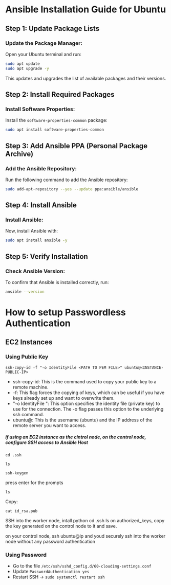 # Ansible Installation Guide for Ubuntu

## Step 1: Update Package Lists
### Update the Package Manager:
Open your Ubuntu terminal and run:
```bash
sudo apt update
sudo apt upgrade -y
```
This updates and upgrades the list of available packages and their versions.

## Step 2: Install Required Packages
### Install Software Properties:
Install the `software-properties-common` package:
```bash
sudo apt install software-properties-common
```

## Step 3: Add Ansible PPA (Personal Package Archive)
### Add the Ansible Repository:
Run the following command to add the Ansible repository:
```bash
sudo add-apt-repository --yes --update ppa:ansible/ansible
```

## Step 4: Install Ansible
### Install Ansible:
Now, install Ansible with:
```bash
sudo apt install ansible -y
```

## Step 5: Verify Installation
### Check Ansible Version:
To confirm that Ansible is installed correctly, run:
```bash
ansible --version
```

# How to setup Passwordless Authentication

## EC2 Instances

### Using Public Key

```
ssh-copy-id -f "-o IdentityFile <PATH TO PEM FILE>" ubuntu@<INSTANCE-PUBLIC-IP>
```


- ssh-copy-id: This is the command used to copy your public key to a remote machine.
- -f: This flag forces the copying of keys, which can be useful if you have keys already set up and want to overwrite them.
- "-o IdentityFile <PATH TO PEM FILE>": This option specifies the identity file (private key) to use for the connection. The -o flag passes this option to the underlying ssh command.
- ubuntu@<INSTANCE-IP>: This is the username (ubuntu) and the IP address of the remote server you want to access.


##### if using an EC2 instance as the cintrol node, on the control node, configure SSH access to Ansible Host
```
cd .ssh
```
```
ls
```

```
ssh-keygen
```
press enter for the prompts
```
ls
```

Copy:
```
cat id_rsa.pub
```


SSH into the worker node,
intall python
cd .ssh
ls
on authorized_keys, copy the key generated on the control node to it and save.

on your control node,
ssh ubuntu@ip and youd securely ssh into the worker node without any password authentication

### Using Password 

- Go to the file `/etc/ssh/sshd_config.d/60-cloudimg-settings.conf`
- Update `PasswordAuthentication yes`
- Restart SSH -> `sudo systemctl restart ssh`

